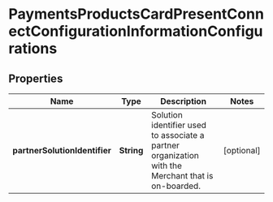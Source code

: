 
# PaymentsProductsCardPresentConnectConfigurationInformationConfigurations

## Properties
Name | Type | Description | Notes
------------ | ------------- | ------------- | -------------
**partnerSolutionIdentifier** | **String** | Solution identifier used to associate a partner organization with the Merchant that is on-boarded. |  [optional]



